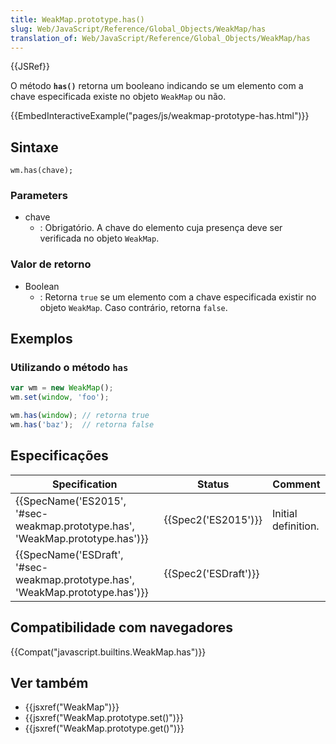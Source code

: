 ```yaml
---
title: WeakMap.prototype.has()
slug: Web/JavaScript/Reference/Global_Objects/WeakMap/has
translation_of: Web/JavaScript/Reference/Global_Objects/WeakMap/has
---
```

{{JSRef}}

O método **`has()`** retorna um booleano indicando se um elemento com a chave especificada existe no objeto `WeakMap` ou não.

{{EmbedInteractiveExample("pages/js/weakmap-prototype-has.html")}}

## Sintaxe

    wm.has(chave);

### Parameters

- chave
  - : Obrigatório. A chave do elemento cuja presença deve ser verificada no objeto `WeakMap`.

### Valor de retorno

- Boolean
  - : Retorna `true` se um elemento com a chave especificada existir no objeto `WeakMap`. Caso contrário, retorna `false`.

## Exemplos

### Utilizando o método `has`

```js
var wm = new WeakMap();
wm.set(window, 'foo');

wm.has(window); // retorna true
wm.has('baz');  // retorna false
```

## Especificações

| Specification                                                                                            | Status                       | Comment             |
| -------------------------------------------------------------------------------------------------------- | ---------------------------- | ------------------- |
| {{SpecName('ES2015', '#sec-weakmap.prototype.has', 'WeakMap.prototype.has')}} | {{Spec2('ES2015')}}     | Initial definition. |
| {{SpecName('ESDraft', '#sec-weakmap.prototype.has', 'WeakMap.prototype.has')}} | {{Spec2('ESDraft')}} |                     |

## Compatibilidade com navegadores

{{Compat("javascript.builtins.WeakMap.has")}}

## Ver também

- {{jsxref("WeakMap")}}
- {{jsxref("WeakMap.prototype.set()")}}
- {{jsxref("WeakMap.prototype.get()")}}
